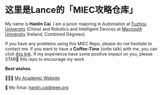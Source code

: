 # 这里是Lance的「MIEC攻略仓库」

My name is **Hanlin Cai**. I am a junior majoring in Automation at [Fuzhou University](https://www.fzu.edu.cn/) (China) and Robotics and Intelligent Devices at [Maynooth University](https://maynoothuniversity.ie/) (Ireland, Combined Degrees).

If you have any problems using this MIEC Repo, please do not hesitate to contact me. If you want to have a **Coffee-Time** (onlie talk) with me, you can click [this link](https://mieclance.club/meet-with-lance). If my experience have some positive impact on you, please STAR🌟 this repo to encourage my work. 

**Best wishes.**

👨🏻‍💻 [My Academic Website](https://caihanlin.com )

📮 My Emai: hanlin.cai@ieee.org
